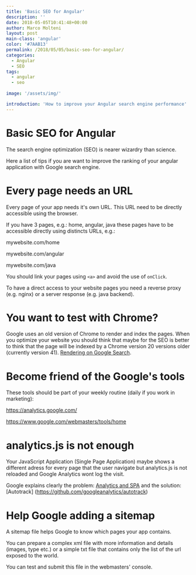 ```yaml
---
title: 'Basic SEO for Angular'
description: ''
date: 2018-05-05T10:41:48+00:00
author: Marco Molteni
layout: post
main-class: 'angular'
color: '#7AAB13'
permalink: /2018/05/05/basic-seo-for-angular/
categories:
  - Angular
  - SEO
tags:
  - angular
  - seo
 
image: '/assets/img/'

introduction: 'How to improve your Angular search engine performance'
---
```


# Basic SEO for Angular

The search engine optimization (SEO) is nearer wizardry than science.

Here a list of tips if you are want to improve the ranking of your angular application with Google search engine.

# Every page needs an URL
Every page of your app needs it's own URL.
This URL need to be directly accessible using the browser.

If you have 3 pages, e.g.: home, angular, java these pages have to be accessible directly using distincts URLs, e.g.:

mywebsite.com/home

mywebsite.com/angular

mywebsite.com/java

You should link your pages using `<a>` and avoid the use of `onClick`.

To have a direct access to your website pages you need a reverse proxy (e.g. nginx) or a server response (e.g. java backend).

# You want to test with Chrome?

Google uses an old version of Chrome to render and index the pages.
When you optimize your website you should think that maybe for the SEO is better to think that the page will be indexed by a Chrome version 20 versions older (currently version 41).
[Rendering on Google Search](https://developers.google.com/search/docs/guides/rendering).

# Become friend of the Google's tools

These tools should be part of your weekly routine (daily if you work in marketing):

https://analytics.google.com/

https://www.google.com/webmasters/tools/home

# analytics.js is not enough

Your JavaScript Application (Single Page Application) maybe shows a different adress for every page that the user navigate but analytics.js is not reloaded and Google Analytics wont log the visit.

Google explains clearly the problem:
[Analytics and SPA](https://developers.google.com/analytics/devguides/collection/analyticsjs/single-page-applications)
and the solution: [Autotrack] (https://github.com/googleanalytics/autotrack)

# Help Google adding a sitemap

A sitemap file helps Google to know which pages your app contains.

You can prepare a complex xml file with more information and details (images, type etc.) or a simple txt file that contains only the list of the url exposed to the world.

You can test and submit this file in the webmasters' console. 
